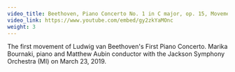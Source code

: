 ```yaml
---
video_title: Beethoven, Piano Concerto No. 1 in C major, op. 15, Movement 1 
video_link: https://www.youtube.com/embed/gy2zkYaMOnc
weight: 3
---
```

The first movement of Ludwig van Beethoven's First Piano Concerto. Marika Bournaki, piano and Matthew Aubin conductor with the Jackson Symphony Orchestra (MI) on March 23, 2019.
